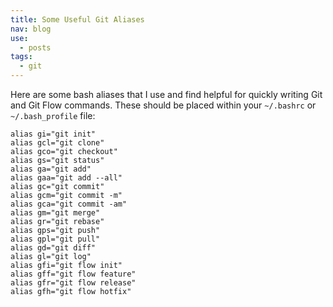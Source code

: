 ```yaml
---
title: Some Useful Git Aliases
nav: blog
use:
  - posts
tags:
  - git
---
```

Here are some bash aliases that I use and find helpful for quickly writing Git and Git Flow commands. These should be placed within your `~/.bashrc` or `~/.bash_profile` file:

~~~~
alias gi="git init"
alias gcl="git clone"
alias gco="git checkout"
alias gs="git status"
alias ga="git add"
alias gaa="git add --all"
alias gc="git commit"
alias gcm="git commit -m"
alias gca="git commit -am"
alias gm="git merge"
alias gr="git rebase"
alias gps="git push"
alias gpl="git pull"
alias gd="git diff"
alias gl="git log"
alias gfi="git flow init"
alias gff="git flow feature"
alias gfr="git flow release"
alias gfh="git flow hotfix"
~~~~